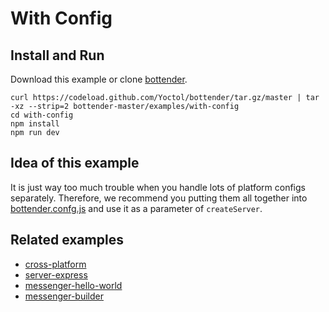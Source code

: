 # With Config

## Install and Run

Download this example or clone [bottender](https://github.com/Yoctol/bottender).

```
curl https://codeload.github.com/Yoctol/bottender/tar.gz/master | tar -xz --strip=2 bottender-master/examples/with-config
cd with-config
npm install
npm run dev
```

## Idea of this example

It is just way too much trouble when you handle lots of platform configs
separately. Therefore, we recommend you putting them all together into
[bottender.confg.js](./bottender.config.js) and use it as a parameter of
`createServer`.

## Related examples

* [cross-platform](../cross-platform)
* [server-express](../server-express)
* [messenger-hello-world](../messenger-hello-world)
* [messenger-builder](../messenger-builder)

